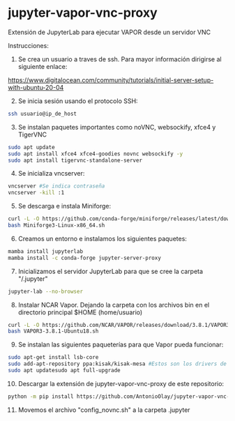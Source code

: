 # jupyter-vapor-vnc-proxy
Extensión de JupyterLab para ejecutar VAPOR desde un servidor VNC

Instrucciones:

1. Se crea un usuario a traves de ssh. Para mayor información dirigirse al siguiente enlace:
   
https://www.digitalocean.com/community/tutorials/initial-server-setup-with-ubuntu-20-04

2. Se inicia sesión usando el protocolo SSH:
```bash
ssh usuario@ip_de_host
```
3. Se instalan paquetes importantes como noVNC, websockify, xfce4 y TigerVNC
```bash
sudo apt update
sudo apt install xfce4 xfce4-goodies novnc websockify -y
sudo apt install tigervnc-standalone-server
```
4. Se inicializa vncserver:
```bash
vncserver #Se indica contraseña
vncserver -kill :1
```
5. Se descarga e instala Miniforge:
```bash
curl -L -O https://github.com/conda-forge/miniforge/releases/latest/download/Miniforge3-Linux-x86_64.sh
bash Miniforge3-Linux-x86_64.sh
```
6. Creamos un entorno e instalamos los siguientes paquetes:
```bash
mamba install jupyterlab
mamba install -c conda-forge jupyter-server-proxy
```
7. Inicializamos el servidor JupyterLab para que se cree la carpeta "/.jupyter"
```bash
jupyter-lab --no-browser
```   
8. Instalar NCAR Vapor. Dejando la carpeta con los archivos bin en el directorio principal $HOME (home/usuario)
```bash
curl -L -O https://github.com/NCAR/VAPOR/releases/download/3.8.1/VAPOR3-3.8.1-Ubuntu18.sh
bash VAPOR3-3.8.1-Ubuntu18.sh
```
9. Se instalan las siguientes paqueterías para que Vapor pueda funcionar:
```bash
sudo apt-get install lsb-core
sudo add-apt-repository ppa:kisak/kisak-mesa #Estos son los drivers de la tarjeta grafica "AMD" que actualizan OpenGL. Para el fabricante "NVIDIA" deben buscarse los drivers correspondientes.
sudo apt updatesudo apt full-upgrade
```
10. Descargar la extensión de jupyter-vapor-vnc-proxy de este repositorio:
```bash
python -m pip install https://github.com/AntonioOlay/jupyter-vapor-vnc-proxy/archive/0.0.1.tar.gz
```
11. Movemos el archivo "config_novnc.sh" a la carpeta .jupyter
